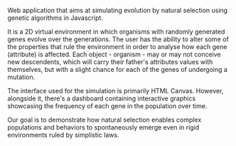 Web application that aims at simulating evolution by natural selection using genetic algorithms in Javascript. 

It is a 2D virtual environment in which organisms with randomly generated genes evolve over the generations. The user has the ability to alter some of the properties that rule the environment in order to analyse how each gene (attribute) is affected. Each object - organism - may or may not conceive new descendents, which will carry their father's attributes values with themselves, but with a slight chance for each of the genes of undergoing a mutation.

The interface used for the simulation is primarily HTML Canvas. However, alongside it, there's a dashboard containing interactive graphics showcasing the frequency of each gene in the population over time.

Our goal is to demonstrate how natural selection enables complex populations and behaviors to spontaneously emerge even in rigid environments ruled by simplistic laws.
